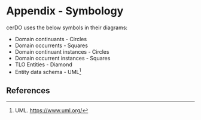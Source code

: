 # Appendix - Symbology

cerDO uses the below symbols in their diagrams:

* Domain continuants - Circles
* Domain occurrents - Squares
* Domain continuant instances - Circles
* Domain occurrent instances - Squares
* TLO Entities - Diamond
* Entity data schema - UML[^1]

## References

[^1]: UML. https://www.uml.org/